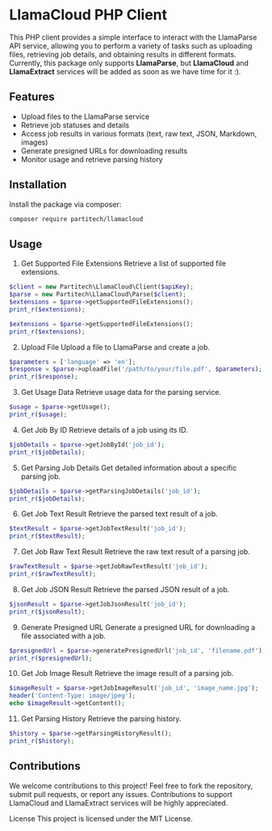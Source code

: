 # LlamaCloud PHP Client

This PHP client provides a simple interface to interact with the LlamaParse API service, allowing you to perform a variety of tasks such as uploading files, retrieving job details, and obtaining results in different formats. Currently, this package only supports **LlamaParse**, but **LlamaCloud** and **LlamaExtract** services will be added as soon as we have time for it :).

## Features

- Upload files to the LlamaParse service
- Retrieve job statuses and details
- Access job results in various formats (text, raw text, JSON, Markdown, images)
- Generate presigned URLs for downloading results
- Monitor usage and retrieve parsing history

## Installation

Install the package via composer:

```bash
composer require partitech/llamacloud
```
## Usage
1. Get Supported File Extensions
   Retrieve a list of supported file extensions.

```php
$client = new Partitech\LlamaCloud\Client($apiKey);
$parse = new Partitech\LlamaCloud\Parse($client);
$extensions = $parse->getSupportedFileExtensions();
print_r($extensions);
```

```php
$extensions = $parse->getSupportedFileExtensions();
print_r($extensions);
```

2. Upload File
   Upload a file to LlamaParse and create a job.
```php
$parameters = ['language' => 'en'];
$response = $parse->uploadFile('/path/to/your/file.pdf', $parameters);
print_r($response);

```
3. Get Usage Data
   Retrieve usage data for the parsing service.
```php
$usage = $parse->getUsage();
print_r($usage);

```
4. Get Job By ID
   Retrieve details of a job using its ID.
```php
$jobDetails = $parse->getJobById('job_id');
print_r($jobDetails);

```
5. Get Parsing Job Details
   Get detailed information about a specific parsing job.
```php
$jobDetails = $parse->getParsingJobDetails('job_id');
print_r($jobDetails);
```

6. Get Job Text Result
   Retrieve the parsed text result of a job.
```php
$textResult = $parse->getJobTextResult('job_id');
print_r($textResult);

```

7. Get Job Raw Text Result
   Retrieve the raw text result of a parsing job.

```php
$rawTextResult = $parse->getJobRawTextResult('job_id');
print_r($rawTextResult);
```

8. Get Job JSON Result
   Retrieve the parsed JSON result of a job.
```php
$jsonResult = $parse->getJobJsonResult('job_id');
print_r($jsonResult);

```

9. Generate Presigned URL
   Generate a presigned URL for downloading a file associated with a job.
```php
$presignedUrl = $parse->generatePresignedUrl('job_id', 'filename.pdf');
print_r($presignedUrl);
```

10. Get Job Image Result
    Retrieve the image result of a parsing job.
```php
$imageResult = $parse->getJobImageResult('job_id', 'image_name.jpg');
header('Content-Type: image/jpeg');
echo $imageResult->getContent();
```

11. Get Parsing History
    Retrieve the parsing history.
```php
$history = $parse->getParsingHistoryResult();
print_r($history);
```
## Contributions
We welcome contributions to this project! Feel free to fork the repository, submit pull requests, or report any issues. Contributions to support LlamaCloud and LlamaExtract services will be highly appreciated.

License
This project is licensed under the MIT License.